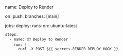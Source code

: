 name: Deploy to Render

on:
  push:
    branches: [main]

jobs:
  deploy:
    runs-on: ubuntu-latest

    steps:
      - name: 📦 Deploy to Render
        run: |
          curl -X POST ${{ secrets.RENDER_DEPLOY_HOOK }}